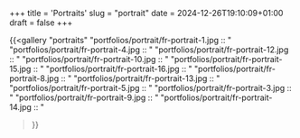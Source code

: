 +++
title = 'Portraits'
slug = "portrait"
date = 2024-12-26T19:10:09+01:00
draft = false
+++

{{<gallery "portraits"
"portfolios/portrait/fr-portrait-1.jpg :: "
"portfolios/portrait/fr-portrait-4.jpg :: "
"portfolios/portrait/fr-portrait-12.jpg :: "
"portfolios/portrait/fr-portrait-10.jpg :: "
"portfolios/portrait/fr-portrait-15.jpg :: "
"portfolios/portrait/fr-portrait-16.jpg :: "
"portfolios/portrait/fr-portrait-8.jpg :: "
"portfolios/portrait/fr-portrait-13.jpg :: "
"portfolios/portrait/fr-portrait-5.jpg :: "
"portfolios/portrait/fr-portrait-3.jpg :: "
"portfolios/portrait/fr-portrait-9.jpg :: "
"portfolios/portrait/fr-portrait-14.jpg :: "
>}}